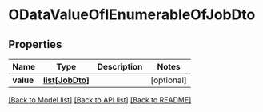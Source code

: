# ODataValueOfIEnumerableOfJobDto

## Properties
Name | Type | Description | Notes
------------ | ------------- | ------------- | -------------
**value** | [**list[JobDto]**](JobDto.md) |  | [optional] 

[[Back to Model list]](../README.md#documentation-for-models) [[Back to API list]](../README.md#documentation-for-api-endpoints) [[Back to README]](../README.md)


